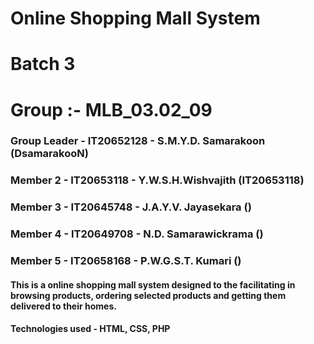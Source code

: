 # Online Shopping Mall System
 
# Batch 3
# Group :- MLB_03.02_09
### Group Leader - IT20652128 - S.M.Y.D. Samarakoon (DsamarakooN)
### Member 2 - IT20653118 - Y.W.S.H.Wishvajith (IT20653118)
### Member 3 - IT20645748 - J.A.Y.V. Jayasekara ()
### Member 4 - IT20649708 - N.D. Samarawickrama ()
### Member 5 - IT20658168 - P.W.G.S.T. Kumari ()
#### This is a online shopping mall system designed to the facilitating in browsing products, ordering selected products and getting them delivered to their homes. 
#### Technologies used - HTML, CSS, PHP
